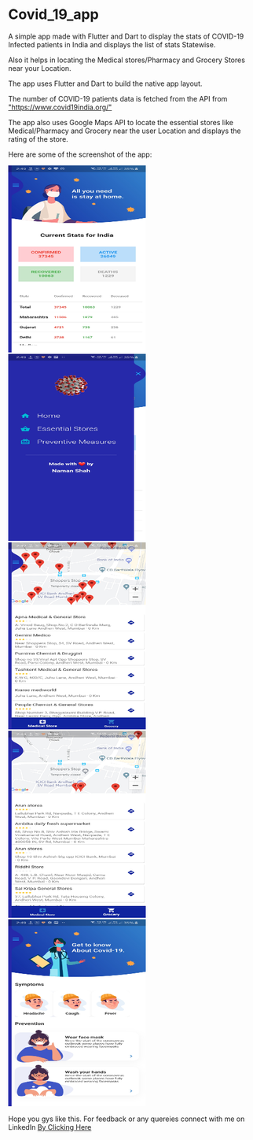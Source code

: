 # Covid_19_app
 A simple app made with Flutter and Dart to display the stats of COVID-19 Infected patients in India and displays the list of stats Statewise.
 
 Also it helps in locating the Medical stores/Pharmacy and Grocery Stores near your Location.
<p> 
 The app uses Flutter and Dart to build the native app layout.
 <p>The number of COVID-19 patients data is fetched from the API from <a href="https://www.covid19india.org/">"https://www.covid19india.org/"</a>
 <p>The app also uses Google Maps API to locate the essential stores like Medical/Pharmacy and Grocery near the user Location and displays the rating of the store.
 
 <p><p>
 Here are some of the screenshot of the app:
 <p>
 <img src="https://github.com/shahnamana/Covid_19_app/blob/master/Screenshot/Screenshot_20200502-144902.jpg" width="280" height="380">
 <img src="https://github.com/shahnamana/Covid_19_app/blob/master/Screenshot/Screenshot_20200502-144909.jpg" width="280" height="380">
 <img src="https://github.com/shahnamana/Covid_19_app/blob/master/Screenshot/Screenshot_20200502-144930.jpg" width="280" height="380">
 <img src="https://github.com/shahnamana/Covid_19_app/blob/master/Screenshot/Screenshot_20200502-144940.jpg" width="280" height="380">
 <img src="https://github.com/shahnamana/Covid_19_app/blob/master/Screenshot/Screenshot_20200502-144945.jpg" width="280" height="380">
 </p>
 


<p>
 <p>
  <p>
   Hope you gys like this. For feedback or any quereies connect with me on LinkedIn <a href="https://www.linkedin.com/in/naman-shah-95493378/"> By Clicking Here</a>

